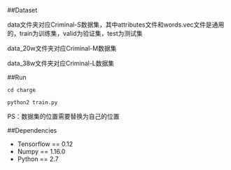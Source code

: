##Dataset

data文件夹对应Criminal-S数据集，其中attributes文件和words.vec文件是通用的，train为训练集，valid为验证集，test为测试集

data_20w文件夹对应Criminal-M数据集

data_38w文件夹对应Criminal-L数据集

##Run

    cd charge
    
    python2 train.py

PS：数据集的位置需要替换为自己的位置

##Dependencies

- Tensorflow == 0.12
- Numpy == 1.16.0
- Python == 2.7
